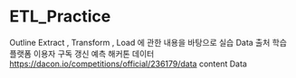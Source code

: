 # ETL_Practice
Outline
Extract , Transform , Load 에 관한 내용을 바탕으로 실습
Data 출처
학습 플랫폼 이용자 구독 갱신 예측 해커톤 데이터
    https://dacon.io/competitions/official/236179/data
content
Data
